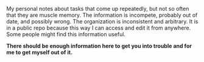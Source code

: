My personal notes about tasks that come up repeatedly, but not so often that they are muscle memory. The information is incompete, probably out of date, and possibly wrong. The organization is inconsistent and arbitrary. It is in a public repo because this way I can access and edit it from anywhere. Some people might find this information useful.

**There should be enough information here to get you into trouble and for me to get myself out of it.**